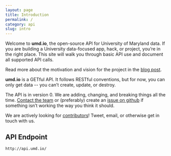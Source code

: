 ```yaml
---
layout: page
title: Introduction
permalink: /
category: api
slug: intro
---
```


Welcome to **umd.io**, the open-source API for University of Maryland data. If you are building a University data-focused app, hack, or project, you’re in the right place. This site will walk you through basic API use and document all supported API calls. 

Read more about the motivation and vision for the project in the [blog post](http://robcobb.me/2015/04/14/why-umdio.html).

**umd.io** is a GETful API. It follows RESTful conventions, but for now, you can only get data -- you can’t create, update, or destroy.

The API is in version 0. We are adding, changing, and breaking things all the time. [Contact the team](mailto:hi@umd.io) or (preferably) create an [issue on github](https://github.com/umdio/umdio/issues) if something isn’t working the way you think it should.

We are actively looking for [contributors](http://github.com/umdio/umdio/blob/master/Contributing.md)! Tweet, email, or otherwise get in touch with us.

<!-- EXAMPLE -->

## API Endpoint
```
http://api.umd.io/
```

<!-- END_EXAMPLE -->